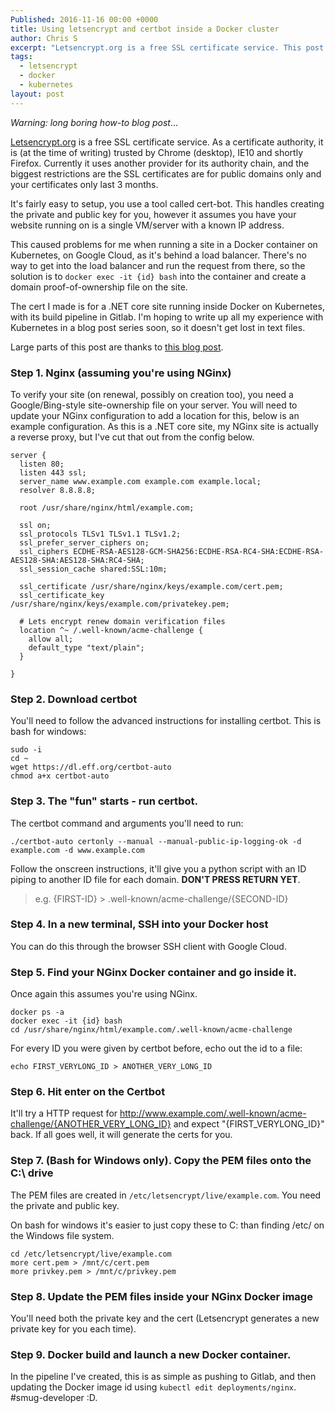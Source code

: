 ```yaml
---
Published: 2016-11-16 00:00 +0000
title: Using letsencrypt and certbot inside a Docker cluster
author: Chris S
excerpt: "Letsencrypt.org is a free SSL certificate service. This post explains creating and renewing using its certbot for Docker containers."
tags:
  - letsencrypt
  - docker
  - kubernetes
layout: post
---
```


*Warning: long boring how-to blog post*...

[Letsencrypt.org](Letsencrypt.org) is a free SSL certificate service. As a certificate authority, it is (at the time of writing) trusted by Chrome (desktop), IE10 and shortly Firefox. Currently it uses another provider for its authority chain, and the biggest restrictions are the SSL certificates are for public domains only and your certificates only last 3 months.

It's fairly easy to setup, you use a tool called cert-bot. This handles creating the private and public key for you, however it assumes you have your website running on is a single VM/server with a known IP address.

This caused problems for me when running a site in a Docker container on Kubernetes, on Google Cloud, as it's behind a load balancer. There's no way to get into the load balancer and run the request from there, so the solution is to `docker exec -it {id} bash` into the container and create a domain proof-of-ownership file on the site.

The cert I made is for a .NET core site running inside Docker on Kubernetes, with its build pipeline in Gitlab. I'm hoping to write up all my experience with Kubernetes in a blog post series soon, so it doesn't get lost in text files.

Large parts of this post are thanks to [this blog post](https://realguess.net/2016/09/26/installing-let-s-encrypt-ssl-certificate-on-google-app-engine-using-certbot/).

### Step 1. Nginx (assuming you're using NGinx)

To verify your site (on renewal, possibly on creation too), you need a Google/Bing-style site-ownership file on your server. You will need to update your NGinx configuration to add a location for this, below is an example configuration. As this is a .NET core site, my NGinx site is actually a reverse proxy, but I've cut that out from the config below.

	server {
	  listen 80;
	  listen 443 ssl;
	  server_name www.example.com example.com example.local;
	  resolver 8.8.8.8;

	  root /usr/share/nginx/html/example.com;

	  ssl on;
	  ssl_protocols TLSv1 TLSv1.1 TLSv1.2;
	  ssl_prefer_server_ciphers on;
	  ssl_ciphers ECDHE-RSA-AES128-GCM-SHA256:ECDHE-RSA-RC4-SHA:ECDHE-RSA-AES128-SHA:AES128-SHA:RC4-SHA;
	  ssl_session_cache shared:SSL:10m;

	  ssl_certificate /usr/share/nginx/keys/example.com/cert.pem;
	  ssl_certificate_key /usr/share/nginx/keys/example.com/privatekey.pem;

	  # Lets encrypt renew domain verification files
	  location ^~ /.well-known/acme-challenge {
	    allow all;
	    default_type "text/plain";
	  }

	}

### Step 2. Download certbot
You'll need to follow the advanced instructions for installing certbot. This is bash for windows:

	sudo -i
	cd ~
	wget https://dl.eff.org/certbot-auto
	chmod a+x certbot-auto

### Step 3. The "fun" starts - run certbot.

The certbot command and arguments you'll need to run:

	./certbot-auto certonly --manual --manual-public-ip-logging-ok -d example.com -d www.example.com

Follow the onscreen instructions, it'll give you a python script with an ID piping to another ID file for each domain. **DON'T PRESS RETURN YET**.

> e.g. {FIRST-ID} > .well-known/acme-challenge/{SECOND-ID}

### Step 4. In a new terminal, SSH into your Docker host
You can do this through the browser SSH client with Google Cloud.

### Step 5. Find your NGinx Docker container and go inside it.

Once again this assumes you're using NGinx.

	docker ps -a
	docker exec -it {id} bash
	cd /usr/share/nginx/html/example.com/.well-known/acme-challenge

For every ID you were given by certbot before, echo out the id to a file:

	echo FIRST_VERYLONG_ID > ANOTHER_VERY_LONG_ID

### Step 6. Hit enter on the Certbot

It'll try a HTTP request for http://www.example.com/.well-known/acme-challenge/{ANOTHER_VERY_LONG_ID} and expect "{FIRST_VERYLONG_ID}" back. If all goes well, it will generate the certs for you.

### Step 7. (Bash for Windows only). Copy the PEM files onto the C:\ drive

The PEM files are created in `/etc/letsencrypt/live/example.com`. You need the private and public key.

On bash for windows it's easier to just copy these to C: than finding /etc/ on the Windows file system.

	cd /etc/letsencrypt/live/example.com
	more cert.pem > /mnt/c/cert.pem
	more privkey.pem > /mnt/c/privkey.pem

### Step 8. Update the PEM files inside your NGinx Docker image

You'll need both the private key and the cert (Letsencrypt generates a new private key for you each time).

### Step 9. Docker build and launch a new Docker container.

In the pipeline I've created, this is as simple as pushing to Gitlab, and then updating the Docker image id using `kubectl edit deployments/nginx`. #smug-developer :D.
